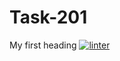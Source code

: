 # Task-201
My first heading
[![linter](https://github.com/<KrishCH10>/<Task-201>/workflows/linter/badge.svg)](https://github.com/marketplace/actions/super-linter)         

